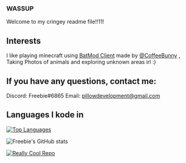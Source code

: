 ### WASSUP
Welcome to my cringey readme file!!11!

## Interests
I like playing minecraft using [BatMod Client](https://batmod.com) made by [@CoffeeBunny](https://github.com/CoffeeBunny) , Taking Photos of animals and exploring unknown areas irl :) 

## If you have any questions, contact me:

Discord: Freebie#6865
Email: pillowdevelopment@gmail.com

## Languages I kode in

[![Top Languages](https://github-readme-stats.vercel.app/api/top-langs/?username=freebieii&theme=blue-green)](https://github.com/anuraghazra/github-readme-stats)





![Freebie's GitHub stats](https://github-readme-stats.vercel.app/api?username=freebieii&count_private=true&show_icons=true&theme=great-gatsby)

[![Really Cool Repo](https://github-readme-stats.vercel.app/api/pin/?username=freebieii&repo=Bee-Movie-Script-Spammer&theme=blue-green)](https://github.com/FreebieII/Bee-Movie-Script-Spammer)

